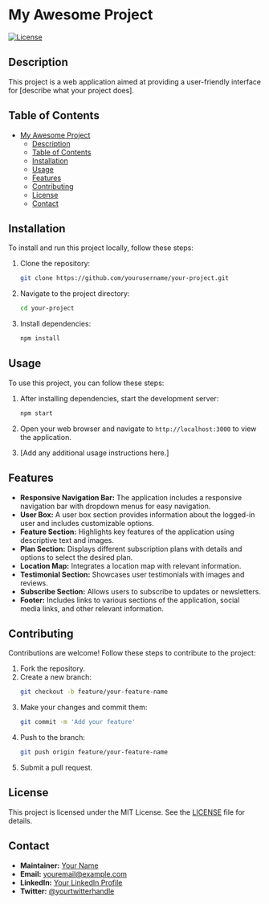 # My Awesome Project

[![License](https://img.shields.io/badge/license-MIT-blue.svg)](LICENSE)

## Description

This project is a web application aimed at providing a user-friendly interface for [describe what your project does].

## Table of Contents

- [My Awesome Project](#my-awesome-project)
  - [Description](#description)
  - [Table of Contents](#table-of-contents)
  - [Installation ](#installation-)
  - [Usage ](#usage-)
  - [Features ](#features-)
  - [Contributing ](#contributing-)
  - [License ](#license-)
  - [Contact ](#contact-)

## Installation <a name="installation"></a>

To install and run this project locally, follow these steps:

1. Clone the repository:
    ```bash
    git clone https://github.com/yourusername/your-project.git
    ```

2. Navigate to the project directory:
    ```bash
    cd your-project
    ```

3. Install dependencies:
    ```bash
    npm install
    ```

## Usage <a name="usage"></a>

To use this project, you can follow these steps:

1. After installing dependencies, start the development server:
    ```bash
    npm start
    ```

2. Open your web browser and navigate to `http://localhost:3000` to view the application.

3. [Add any additional usage instructions here.]

## Features <a name="features"></a>

- **Responsive Navigation Bar:** The application includes a responsive navigation bar with dropdown menus for easy navigation.
- **User Box:** A user box section provides information about the logged-in user and includes customizable options.
- **Feature Section:** Highlights key features of the application using descriptive text and images.
- **Plan Section:** Displays different subscription plans with details and options to select the desired plan.
- **Location Map:** Integrates a location map with relevant information.
- **Testimonial Section:** Showcases user testimonials with images and reviews.
- **Subscribe Section:** Allows users to subscribe to updates or newsletters.
- **Footer:** Includes links to various sections of the application, social media links, and other relevant information.

## Contributing <a name="contributing"></a>

Contributions are welcome! Follow these steps to contribute to the project:

1. Fork the repository.
2. Create a new branch:
    ```bash
    git checkout -b feature/your-feature-name
    ```
3. Make your changes and commit them:
    ```bash
    git commit -m 'Add your feature'
    ```
4. Push to the branch:
    ```bash
    git push origin feature/your-feature-name
    ```
5. Submit a pull request.

## License <a name="license"></a>

This project is licensed under the MIT License. See the [LICENSE](LICENSE) file for details.

## Contact <a name="contact"></a>

- **Maintainer:** [Your Name](https://github.com/yourusername)
- **Email:** youremail@example.com
- **LinkedIn:** [Your LinkedIn Profile](https://www.linkedin.com/in/yourlinkedinprofile/)
- **Twitter:** [@yourtwitterhandle](https://twitter.com/yourtwitterhandle)
